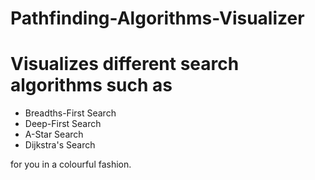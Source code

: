 # Pathfinding-Algorithms-Visualizer
# Visualizes different search algorithms such as 
- Breadths-First Search 
- Deep-First Search
- A-Star Search
- Dijkstra's Search      


for you in a colourful fashion.
